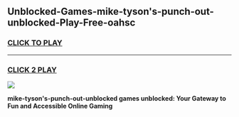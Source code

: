 
## Unblocked-Games-mike-tyson's-punch-out-unblocked-Play-Free-oahsc
<h3>
<a href="https://premium76.site?title=mike-tyson's-punch-out-unblocked&ref=12A">CLICK TO PLAY</a></h3>
<hr>

<h3>
<a href="https://premium76.site?title=mike-tyson's-punch-out-unblocked&ref=12A">CLICK 2 PLAY</a>
  
</h3>

<a href="https://premium76.site?title=mike-tyson's-punch-out-unblocked&ref=12A"><img src="https://clearcache.store/games.png"></a>


**mike-tyson's-punch-out-unblocked games unblocked: Your Gateway to Fun and Accessible Online Gaming**
